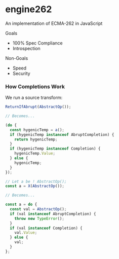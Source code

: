 # engine262

An implementation of ECMA-262 in JavaScript

Goals
- 100% Spec Compliance
- Introspection

Non-Goals
- Speed
- Security


### How Completions Work

We run a source transform:

```js
ReturnIfAbrupt(AbstractOp());

// Becomes...

(do {
  const hygenicTemp = a();
  if (hygenicTemp instanceof AbruptCompletion) {
    return hygenicTemp;
  }
  if (hygenicTemp instanceof Completion) {
    hygenicTemp.Value;
  } else {
    hygenicTemp;
  }
});
```

```js
// Let a be ! AbstractOp();
const a = X(AbstractOp());

// Becomes...

const a = do {
  const val = AbstractOp();
  if (val instanceof AbruptCompletion) {
    throw new TypeError();
  }
  if (val instanceof Completion) {
    val.Value;
  } else {
    val;
  }
};

```

